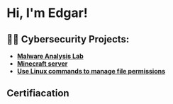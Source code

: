 <h1>Hi, I'm Edgar! 

<h2>👨‍💻 Cybersecurity Projects:</h2>

- <b> [Malware Analysis Lab](https://github.com/ELUNA2855/Malware-Analysis-Lab/tree/main)
- <b> [Minecraft server](https://github.com/ELUNA2855/Minecraft-Server)
- <b> [Use Linux commands to manage file permissions]()

<h2>Certifiacation</h2>


<!--
**joshmadakor1/joshmadakor1** is a ✨ _special_ ✨ repository because its `README.md` (this file) appears on your GitHub profile.

Here are some ideas to get you started:

- 🔭 I’m currently working on ...
- 🌱 I’m currently learning ...
- 👯 I’m looking to collaborate on ...
- 🤔 I’m looking for help with ...
- 💬 Ask me about ...
- 📫 How to reach me: ...
- 😄 Pronouns: ...
- ⚡ Fun fact: ...
-->
